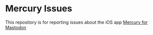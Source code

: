 # Mercury Issues

This repository is for reporting issues about the iOS app [Mercury for Mastodon](https://onmercury.app)
